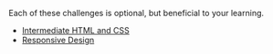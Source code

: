 Each of these challenges is optional, but beneficial to your learning.

- [Intermediate HTML and CSS](intermediate-html-css)
- [Responsive Design](responsive-design)